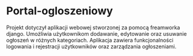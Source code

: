 # Portal-ogloszeniowy
Projekt dotyczył aplikacji webowej stworzonej za pomocą freamworka django. Umożliwia użytkownikom dodawanie, edytowanie oraz usuwanie ogłoszeń w różnych kategoriach. Aplikacja zawiera funkcjonalności logowania i rejestracji użytkowników oraz zarządzania ogłoszeniami.
